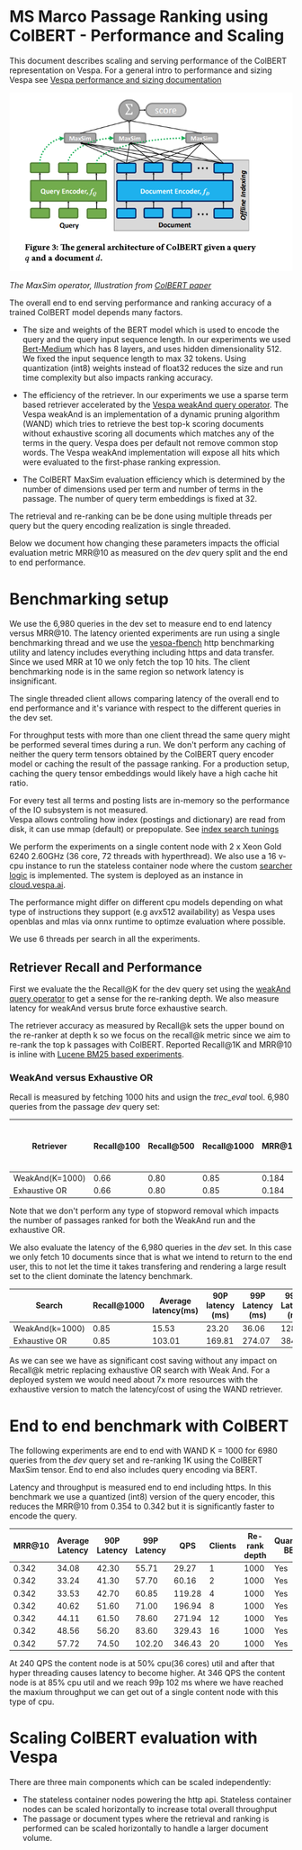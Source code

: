 <!-- Copyright Yahoo. Licensed under the terms of the Apache 2.0 license. See LICENSE in the project root.-->

# MS Marco Passage Ranking using ColBERT - Performance and Scaling

This document describes scaling and serving performance of the ColBERT representation on Vespa. For a general intro to performance
and sizing Vespa see [Vespa performance and sizing documentation](https://docs.vespa.ai/en/performance/sizing-search.html)

![Colbert MaxSim](img/colbert_illustration_zoom.png)

*The MaxSim operator, Illustration from [ColBERT paper](https://arxiv.org/abs/2004.12832)*

The overall end to end serving performance and ranking accuracy of a trained ColBERT model depends many factors.

- The size and weights of the BERT model which is used to encode the query and the query input sequence length. In our experiments we used [Bert-Medium](https://huggingface.co/google/bert_uncased_L-8_H-512_A-8)
which has 8 layers, and uses hidden dimensionality 512. We fixed the input sequence length to max 32 tokens. Using quantization (int8) weights instead of float32 reduces the
size and run time complexity but also impacts ranking accuracy. 

- The efficiency of the retriever. In our experiments we use a sparse term based retriever accelerated 
by the [Vespa weakAnd query operator](https://docs.vespa.ai/en/using-wand-with-vespa.html). 
The Vespa weakAnd is an implementation of a dynamic pruning algorithm (WAND) which tries
to retrieve the best top-k scoring documents without exhaustive scoring all documents which matches any of the terms in the query. Vespa
does per default not remove common stop words. The Vespa weakAnd implementation will expose all hits which were evaluated to the first-phase ranking expression.

- The ColBERT MaxSim evaluation efficiency which is determined by the number of dimensions used per term and number of terms in the passage. The number of query term embeddings is fixed at 32. 

The retrieval and re-ranking can be be done using multiple threads per query but the query encoding realization is single threaded.  

Below we document how changing these parameters impacts the official evaluation metric MRR@10 as measured on 
 the *dev* query split and the end to end performance.  

# Benchmarking setup
We use the 6,980 queries in the dev set to measure end to end latency versus MRR@10.  The latency oriented experiments are run using a single
benchmarking thread and we use the [vespa-fbench](https://docs.vespa.ai/en/performance/vespa-benchmarking.html)
http benchmarking utility and latency includes everything including https and data transfer. Since we used MRR at 10 we only fetch the top 10 hits. 
The client benchmarking node is in the same region so network latency is insignificant.  

The single threaded client allows comparing latency of the overall end to end performance and it's variance with respect to the 
different queries in the dev set.  

For throughput tests with more than one client thread the same query might be performed several times during a run.
We don't perform any caching of neither the query term tensors obtained by the ColBERT query encoder
 model or caching the result of the passage ranking. 
For a production setup, caching the query tensor embeddings would likely have a high cache hit ratio. 

For every test all terms and posting 
lists are in-memory so the performance of the IO subsystem is not measured.  
Vespa allows controling how index (postings and dictionary) are
read from disk, it can use mmap (default) or prepopulate. 
See [index search tunings](https://docs.vespa.ai/en/reference/services-content.html#index-io-search)

We perform the experiments on a single content node with 2 x Xeon Gold 6240 2.60GHz (36 core, 72 threads with hyperthread). 
We also use a 16 v-cpu instance to run the stateless container node where the custom 
[searcher logic](src/main/java/ai/vespa/examples/searcher/colbert/ColBERTSearcher.java) is implemented.
The system is deployed as an instance in [cloud.vespa.ai](https://cloud.vespa.ai/).

The performance might differ on different cpu models depending on what type of instructions they support (e.g avx512 availability) as 
Vespa uses openblas and mlas via onnx runtime to optimze evaluation where possible. 

We use 6 threads per search in all the experiments. 

## Retriever Recall and Performance

First we evaluate the the Recall@K for the dev query set using the [weakAnd query operator](https://docs.vespa.ai/en/using-wand-with-vespa.html) 
to get a sense for the re-ranking depth. We also measure latency for weakAnd versus brute force exhaustive search. 

The retriever accuracy as measured by Recall@k sets the upper bound on the re-ranker at depth k so we focus on the recall@k metric 
since we aim to re-rank the top k passages with ColBERT. 
Reported Recall@1K and MRR@10 is inline with 
[Lucene BM25 based experiments](https://github.com/castorini/anserini/blob/master/docs/experiments-msmarco-passage.md).
 

### WeakAnd versus Exhaustive OR 
Recall is measured by fetching 1000 hits and usign the *trec_eval* tool. 6,980 queries from the passage *dev* query set:

| Retriever   |  Recall@100    | Recall@500 | Recall@1000 | MRR@10  |Average number of passages ranked per query|
|----------------|-------------|------------|-------------|---------|-------------------------------------------|
|WeakAnd(K=1000) |      0.66   |      0.80  |0.85         |0.184    | 158,270                                   |
|Exhaustive OR   |      0.66   |      0.80  |0.85         |0.184    | 5,792,167                                 |


Note that we don't perform any type of stopword removal which impacts the number of passages ranked for both the WeakAnd run
and the exhaustive OR. 

We also evaluate the latency of the 6,980 queries in the *dev* set. In this case we only fetch 10 documents since that is what 
we intend to return to the end user, this to not let the time it takes transfering and rendering 
a large result set to the client dominate the latency benchmark.
 

| Search        |  Recall@1000| Average latency(ms)| 90P latency (ms) | 99P Latency  (ms)          |99.9P Latency (ms)  |
|---------------|-------------|--------------------|------------------|----------------------------|------------------------------------------|
|WeakAnd(k=1000)|   0.85      | 15.53              | 23.20            | 36.06                      | 128.53             |
|Exhaustive OR  |      0.85   |103.01              |169.81            |274.07                      | 384.86             |

As we can see we have as significant cost saving without any impact on Recall@k metric replacing exhaustive OR search with Weak And.
For a deployed system we would need about 7x more resources with the exhaustive version to match the latency/cost of using the WAND retriever. 


# End to end benchmark with ColBERT

The following experiments are end to end with WAND K = 1000 for 6980 queries from the *dev* query set and re-ranking 1K using
the ColBERT MaxSim tensor. End to end also includes query encoding via BERT. 

Latency and throughput is measured end to end including https. In this benchmark we use a quantized (int8) version
of the query encoder, this reduces the MRR@10 from 0.354 to 0.342 but it is significantly faster to encode the query.


| MRR@10  |  Average Latency | 90P Latency| 99P Latency | QPS     | Clients | Re-rank depth| Quantized BERT|
|---------|------------------|------------|-------------|---------|---------|--------------|-------------- |
|0.342    |      34.08       |  42.30     |55.71        | 29.27   |  1      |     1000     | Yes           |
|0.342    |      33.24       |  41.30     |57.70        | 60.16   |  2      |     1000     | Yes           |
|0.342    |      33.53       |  42.70     |60.85        | 119.28  |  4      |     1000     | Yes           |
|0.342    |      40.62       |  51.60     |71.00        | 196.94  |  8      |     1000     | Yes           |
|0.342    |      44.11       |  61.50     |78.60        | 271.94  |  12     |     1000    | Yes           |
|0.342    |      48.56       |  56.20     |83.60        | 329.43  |  16     |     1000    | Yes           |
|0.342    |      57.72       |  74.50     |102.20       | 346.43  |  20     |     1000    | Yes           |


At 240 QPS the content node is at 50% cpu(36 cores) util and after that hyper threading causes latency to become higher.
At 346 QPS the content node is at 85% cpu util and we reach 99p 102 ms where we have reached the maxium throughput we can get out
of a single content node with this type of cpu.  


# Scaling ColBERT evaluation with Vespa 

There are three main components which can be scaled independently:

* The stateless container nodes powering the http api. Stateless container nodes can be scaled horizontally to increase total overall throughput 
* The passage or document types where the retrieval and ranking is performed can be scaled horizontally to handle a larger document volume.  




